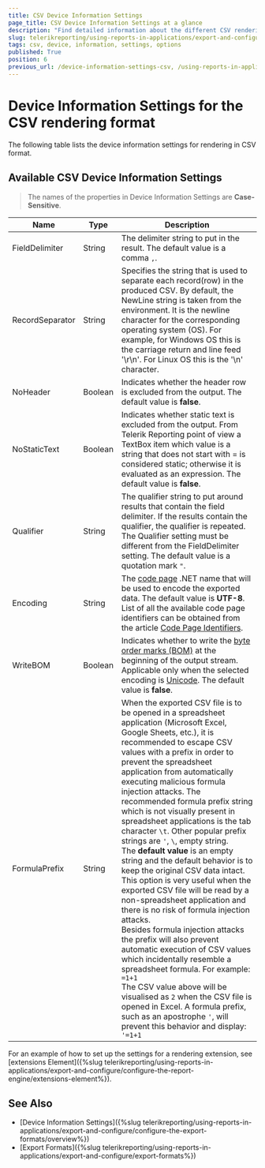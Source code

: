 ```yaml
---
title: CSV Device Information Settings
page_title: CSV Device Information Settings at a glance
description: "Find detailed information about the different CSV rendering settings available, and how to configure them."
slug: telerikreporting/using-reports-in-applications/export-and-configure/configure-the-export-formats/csv-device-information-settings
tags: csv, device, information, settings, options
published: True
position: 6
previous_url: /device-information-settings-csv, /using-reports-in-applications/export-and-configure/configure-the-export-formats/csv-device-information-settings
---
```


<style>
table th:first-of-type {
	width: 15%;
}
table th:nth-of-type(2) {
	width: 10%;
}
table th:nth-of-type(3) {
	width: 75%;
}
</style>

# Device Information Settings for the CSV rendering format

The following table lists the device information settings for rendering in CSV format.

## Available CSV Device Information Settings

> The names of the properties in Device Information Settings are __Case-Sensitive__.

|__Name__|__Type__|__Description__|
| ------ | ------ | ------ |
|FieldDelimiter|String|The delimiter string to put in the result. The default value is a comma `,`.|
|RecordSeparator|String|Specifies the string that is used to separate each record(row) in the produced CSV. By default, the NewLine string is taken from the environment. It is the newline character for the corresponding operating system (OS). For example, for Windows OS this is the carriage return and line feed '\r\n'. For Linux OS this is the '\n' character.|
|NoHeader|Boolean|Indicates whether the header row is excluded from the output. The default value is __false__.|
|NoStaticText|Boolean|Indicates whether static text is excluded from the output. From Telerik Reporting point of view a TextBox item which value is a string that does not start with = is considered static; otherwise it is evaluated as an expression. The default value is __false__.|
|Qualifier|String|The qualifier string to put around results that contain the field delimiter. If the results contain the qualifier, the qualifier is repeated. The Qualifier setting must be different from the FieldDelimiter setting. The default value is a quotation mark `"`.|
|Encoding|String|The [code page](https://learn.microsoft.com/en-us/windows/win32/intl/code-pages) .NET name that will be used to encode the exported data. The default value is __UTF-8__. List of all the available code page identifiers can be obtained from the article [Code Page Identifiers](https://learn.microsoft.com/en-us/windows/win32/intl/code-page-identifiers).|
|WriteBOM|Boolean|Indicates whether to write the [byte order marks (BOM)](https://learn.microsoft.com/en-us/windows/win32/intl/using-byte-order-marks) at the beginning of the output stream. Applicable only when the selected encoding is [Unicode](https://learn.microsoft.com/en-us/windows/win32/intl/unicode). The default value is __false__.|
|FormulaPrefix|String|When the exported CSV file is to be opened in a spreadsheet application (Microsoft Excel, Google Sheets, etc.), it is recommended to escape CSV values with a prefix in order to prevent the spreadsheet application from automatically executing malicious formula injection attacks. The recommended formula prefix string which is not visually present in spreadsheet applications is the tab character `\t`. Other popular prefix strings are `'`, `\`, empty string.<br/>The __default value__ is an empty string and the default behavior is to keep the original CSV data intact. This option is very useful when the exported CSV file will be read by a non-spreadsheet application and there is no risk of formula injection attacks.<br/>Besides formula injection attacks the prefix will also prevent automatic execution of CSV values which incidentally resemble a spreadsheet formula. For example: `=1+1`<br/>The CSV value above will be visualised as `2` when the CSV file is opened in Excel. A formula prefix, such as an apostrophe `'`, will prevent this behavior and display: `'=1+1`|

For an example of how to set up the settings for a rendering extension, see [extensions Element]({%slug telerikreporting/using-reports-in-applications/export-and-configure/configure-the-report-engine/extensions-element%}).

## See Also

* [Device Information Settings]({%slug telerikreporting/using-reports-in-applications/export-and-configure/configure-the-export-formats/overview%})
* [Export Formats]({%slug telerikreporting/using-reports-in-applications/export-and-configure/export-formats%})
